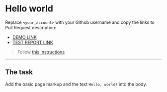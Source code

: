 # Hello world

Replace `<your_account>` with your Github username and copy the links to Pull Request description:

- [DEMO LINK](https://Prokivskaaa.github.io/layout_hello-world/)
- [TEST REPORT LINK](https://Prokivskaaa.github.io/layout_hello-world/report/html_report/)

> Follow [this instructions](https://mate-academy.github.io/layout_task-guideline/#how-to-solve-the-layout-tasks-on-github)

---

## The task

Add the basic page markup and the text `Hello, world!` into the body.
